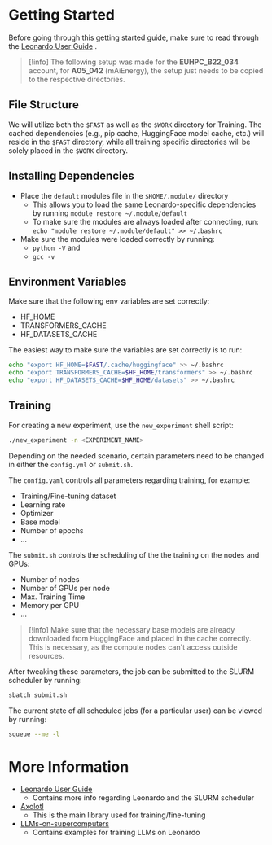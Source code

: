 # Getting Started

Before going through this getting started guide, make sure to read through the [Leonardo User Guide](https://wiki.u-gov.it/confluence/display/SCAIUS/LEONARDO+User+Guide) . 

>[!info]
>The following setup was made for the **EUHPC_B22_034** account, for **A05_042** (mAiEnergy), the setup just needs to be copied to the respective directories.
## File Structure

We will utilize both the `$FAST` as well as the `$WORK` directory for Training. The cached dependencies (e.g., pip cache, HuggingFace model cache, etc.) will reside in the `$FAST` directory, while all training specific directories will be solely placed in the `$WORK` directory. 
## Installing Dependencies

* Place the `default` modules file in the `$HOME/.module/` directory
	* This allows you to load the same Leonardo-specific dependencies by running `module restore ~/.module/default`
	* To make sure the modules are always loaded after connecting, run: `echo "module restore ~/.module/default" >> ~/.bashrc`
* Make sure the modules were loaded correctly by running:
	* `python -V` and
	* `gcc -v`
## Environment Variables

Make sure that the following env variables are set correctly:
* HF_HOME
* TRANSFORMERS_CACHE
* HF_DATASETS_CACHE

The easiest way to make sure the variables are set correctly is to run:
```bash
echo "export HF_HOME=$FAST/.cache/huggingface" >> ~/.bashrc
echo "export TRANSFORMERS_CACHE=$HF_HOME/transformers" >> ~/.bashrc
echo "export HF_DATASETS_CACHE=$HF_HOME/datasets" >> ~/.bashrc
```
## Training

For creating a new experiment, use the `new_experiment` shell script:
```bash
./new_experiment -n <EXPERIMENT_NAME>
```

Depending on the needed scenario, certain parameters need to be changed in either the `config.yml` or `submit.sh`.

The `config.yaml` controls all parameters regarding training, for example:
* Training/Fine-tuning dataset
* Learning rate
* Optimizer
* Base model
* Number of epochs
* ...

The `submit.sh` controls the scheduling of the the training on the nodes and GPUs:
* Number of nodes
* Number of GPUs per node
* Max. Training Time
* Memory per GPU
* ...

>[!info]
> Make sure that the necessary base models are already downloaded from HuggingFace and placed in the cache correctly. This is necessary, as the compute nodes can't access outside resources.

After tweaking these parameters, the job can be submitted to the SLURM scheduler by running:
```bash
sbatch submit.sh
```

The current state of all scheduled jobs (for a particular user) can be viewed by running:
```bash
squeue --me -l
```

# More Information

* [Leonardo User Guide](https://wiki.u-gov.it/confluence/display/SCAIUS/LEONARDO+User+Guide)
	* Contains more info regarding Leonardo and the SLURM scheduler
* [Axolotl](https://docs.axolotl.ai/)
	* This is the main library used for training/fine-tuning
* [LLMs-on-supercomputers](https://gitlab.tuwien.ac.at/vsc-public/training/LLMs-on-supercomputers/-/tree/main?ref_type=heads)
	* Contains examples for training LLMs on Leonardo